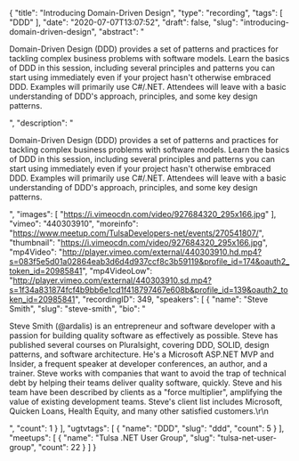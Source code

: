 {
  "title": "Introducing Domain-Driven Design",
  "type": "recording",
  "tags": [
    "DDD"
  ],
  "date": "2020-07-07T13:07:52",
  "draft": false,
  "slug": "introducing-domain-driven-design",
  "abstract": "<p>Domain-Driven Design (DDD) provides a set of patterns and practices for tackling complex business problems with software models. Learn the basics of DDD in this session, including several principles and patterns you can start using immediately even if your project hasn't otherwise embraced DDD. Examples will primarily use C#/.NET. Attendees will leave with a basic understanding of DDD's approach, principles, and some key design patterns.</p>",
  "description": "<p>Domain-Driven Design (DDD) provides a set of patterns and practices for tackling complex business problems with software models. Learn the basics of DDD in this session, including several principles and patterns you can start using immediately even if your project hasn't otherwise embraced DDD. Examples will primarily use C#/.NET. Attendees will leave with a basic understanding of DDD's approach, principles, and some key design patterns.</p>",
  "images": [
    "https://i.vimeocdn.com/video/927684320_295x166.jpg"
  ],
  "vimeo": "440303910",
  "moreinfo": "https://www.meetup.com/TulsaDevelopers-net/events/270541807/",
  "thumbnail": "https://i.vimeocdn.com/video/927684320_295x166.jpg",
  "mp4Video": "http://player.vimeo.com/external/440303910.hd.mp4?s=083f5e5d01a02864eab3d6d4d937ccf8c3b59119&profile_id=174&oauth2_token_id=20985841",
  "mp4VideoLow": "http://player.vimeo.com/external/440303910.sd.mp4?s=1f34a831874fcf4b9bb6e1cd1f418797467e608b&profile_id=139&oauth2_token_id=20985841",
  "recordingID": 349,
  "speakers": [
    {
      "name": "Steve Smith",
      "slug": "steve-smith",
      "bio": "<p>Steve Smith (@ardalis) is an entrepreneur and software developer with a passion for building quality software as effectively as possible. Steve has published several courses on Pluralsight, covering DDD, SOLID, design patterns, and software architecture. He's a Microsoft ASP.NET MVP and Insider, a frequent speaker at developer conferences, an author, and a trainer. Steve works with companies that want to avoid the trap of technical debt by helping their teams deliver quality software, quickly. Steve and his team have been described by clients as a \"force multiplier\", amplifying the value of existing development teams. Steve's client list includes Microsoft, Quicken Loans, Health Equity, and many other satisfied customers.\r\n</p>",
      "count": 1
    }
  ],
  "ugtvtags": [
    {
      "name": "DDD",
      "slug": "ddd",
      "count": 5
    }
  ],
  "meetups": [
    {
      "name": "Tulsa .NET User Group",
      "slug": "tulsa-net-user-group",
      "count": 22
    }
  ]
}